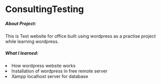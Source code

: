 # ConsultingTesting


<b> <h5> About Project: </b> </h5>
    <p> This is Test website for office built using wordpress as a practise project while learning wordpress.</p>


<b> <h5> What I learned: </b> </h5>
    <li> How wordpress website works </li>
    <li> Installation of wordpress in free remote server </li>
    <li> Xampp localhost server for database </li>

